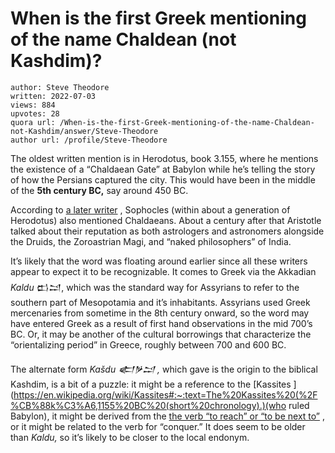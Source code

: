 # When is the first Greek mentioning of the name Chaldean (not Kashdim)?

	author: Steve Theodore
	written: 2022-07-03
	views: 884
	upvotes: 28
	quora url: /When-is-the-first-Greek-mentioning-of-the-name-Chaldean-not-Kashdim/answer/Steve-Theodore
	author url: /profile/Steve-Theodore


The oldest written mention is in Herodotus, book 3.155, where he mentions the existence of a “Chaldaean Gate” at Babylon while he’s telling the story of how the Persians captured the city. This would have been in the middle of the __5th century BC,__ say around 450 BC.

According to [a later writer](https://en.wikipedia.org/wiki/Stephanus_of_Byzantium) , Sophocles (within about a generation of Herodotus) also mentioned Chaldaeans. About a century after that Aristotle talked about their reputation as both astrologers and astronomers alongside the Druids, the Zoroastrian Magi, and “naked philosophers” of India.



It’s likely that the word was floating around earlier since all these writers appear to expect it to be recognizable. It comes to Greek via the Akkadian _Kaldu_  𒆗𒁺, which was the standard way for Assyrians to refer to the southern part of Mesopotamia and it’s inhabitants. Assyrians used Greek mercenaries from sometime in the 8th century onward, so the word may have entered Greek as a result of first hand observations in the mid 700’s BC. Or, it may be another of the cultural borrowings that characterize the “orientalizing period” in Greece, roughly between 700 and 600 BC.

The alternate form _Kašdu 𒅗𒃻𒁺 ,_ which gave is the origin to the biblical Kashdim, is a bit of a puzzle: it might be a reference to the [Kassites ](https://en.wikipedia.org/wiki/Kassites#:~:text=The%20Kassites%20(%2F%CB%88k%C3%A6,1155%20BC%20(short%20chronology).)(who ruled Babylon), it might be derived from the [the verb “to reach” or “to be next to”](http://oracc.museum.upenn.edu/glass/cbd/akk-x-stdbab/akk-x-stdbab.x0001369.html) , or it might be related to the verb for “conquer.” It does seem to be older than _Kaldu,_ so it’s likely to be closer to the local endonym.

